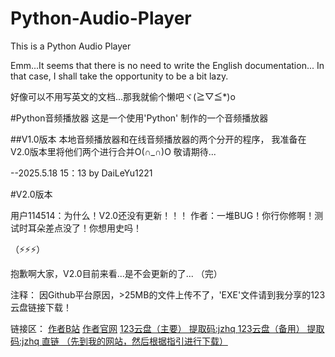 # Python-Audio-Player
This is a Python Audio Player

Emm...It seems that there is no need to write the English documentation... 
In that case, I shall take the opportunity to be a bit lazy.

好像可以不用写英文的文档...那我就偷个懒吧ヾ(≧▽≦*)o

#Python音频播放器
这是一个使用'Python' 制作的一个音频播放器

##V1.0版本
本地音频播放器和在线音频播放器的两个分开的程序，
我准备在V2.0版本里将他们两个进行合并O(∩_∩)O
敬请期待...
                  
                   
  --2025.5.18 15：13  by DaiLeYu1221



#V2.0版本

用户114514：为什么！V2.0还没有更新！！！
作者：一堆BUG！你行你修啊！测试时耳朵差点没了！你想用史吗！

（⚡⚡⚡）

抱歉啊大家，V2.0目前来看...是不会更新的了...
（完）

注释：
因Github平台原因，>25MB的文件上传不了，'EXE'文件请到我分享的123云盘链接下载！

链接区：
[作者B站](https://space.bilibili.com/3461564273265329?spm_id_from=Github)
[作者官网](https://wenyuxiangxiang1221.wordpress.com/)
[123云盘（主要） 提取码:jzhq ](https://www.123684.com/s/PIlVVv-BTtBd?)
[123云盘（备用） 提取码:jzhq ](https://www.123912.com/s/PIlVVv-BTtBd?)
[直链 （先到我的网站，然后根据指引进行下载）](https://wenyuxiangxiang1221.wordpress.com/2025/05/18/python-audio-player-download/)
